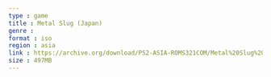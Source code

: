 ```yaml
---
type : game
title : Metal Slug (Japan)
genre : 
format : iso
region : asia
link : https://archive.org/download/PS2-ASIA-ROMS321COM/Metal%20Slug%20%28Japan%29.7z
size : 497MB
---
```

